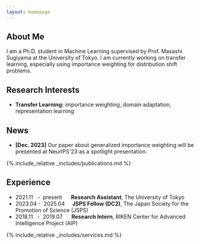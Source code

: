 ```yaml
---
layout: homepage
---
```


## About Me

I am a Ph.D. student in Machine Learning supervised by Prof. Masashi Sugiyama at the University of Tokyo. 
I am currently working on transfer learning, especially using importance weighting for distribution shift problems. 


## Research Interests

- **Transfer Learning:** importance weighting, domain adaptation, representation learning

## News

- **[Dec. 2023]** Our paper about generalized importance weighting will be presented at NeurIPS'23 as a spotlight presentation.

{% include_relative _includes/publications.md %}

## Experience
- 2021.11 &nbsp; - &nbsp;present   &nbsp; &nbsp; &nbsp;**Research Assistant**, The University of Tokyo
- 2023.04&nbsp;-&nbsp;&nbsp;2025.04   &nbsp; &nbsp; **JSPS Fellow (DC2)**, The Japan Society for the Promotion of Science (JSPS)
- 2018.11 &nbsp; - &nbsp;2019.07   &nbsp; &nbsp; &nbsp;**Research Intern**, RIKEN Center for Advanced Intelligence Project (AIP)  

{% include_relative _includes/services.md %}
